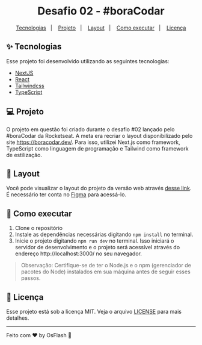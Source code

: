 <h1 align="center">
  Desafio 02 - #boraCodar
</h1>

<p align="center">
  <a href="#-tecnologias">Tecnologias</a>&nbsp;&nbsp;&nbsp;|&nbsp;&nbsp;&nbsp;
  <a href="#-projeto">Projeto</a>&nbsp;&nbsp;&nbsp;|&nbsp;&nbsp;&nbsp;
  <a href="#-layout">Layout</a>&nbsp;&nbsp;&nbsp;|&nbsp;&nbsp;&nbsp;
  <a href="#-como-executar">Como executar</a>&nbsp;&nbsp;&nbsp;|&nbsp;&nbsp;&nbsp;
  <a href="#-licença">Licença</a>
</p>

## ✨ Tecnologias

Esse projeto foi desenvolvido utilizando as seguintes tecnologias:

- [NextJS](https://nextjs.org/)
- [React](https://reactjs.org)
- [Tailwindcss](https://tailwindcss.com/)
- [TypeScript](https://www.typescriptlang.org/)

## 💻 Projeto

O projeto em questão foi criado durante o desafio #02 lançado pelo #boraCodar da Rocketseat. A meta era recriar o layout disponibilizado pelo site https://boracodar.dev/. Para isso, utilizei Next.js como framework, TypeScript como linguagem de programação e Tailwind como framework de estilização.

## 🔖 Layout

Você pode visualizar o layout do projeto da versão web através [desse link](https://www.figma.com/community/file/1195050984449538256). É necessário ter conta no [Figma](http://figma.com/) para acessá-lo.

## 🚀 Como executar

1. Clone o repositório
2. Instale as dependências necessárias digitando `npm install` no terminal.
3. Inicie o projeto digitando `npm run dev` no terminal. Isso iniciará o servidor de desenvolvimento e o projeto será acessível através do endereço http://localhost:3000/ no seu navegador.

> Observação: Certifique-se de ter o Node.js e o npm (gerenciador de pacotes do Node) instalados em sua máquina antes de seguir esses passos.

## 📄 Licença

Esse projeto está sob a licença MIT. Veja o arquivo [LICENSE](LICENSE.md) para mais detalhes.

---

Feito com ♥️ by OsFlash 🚀

